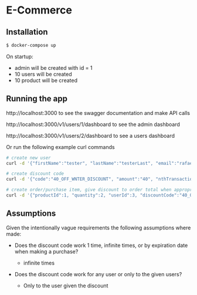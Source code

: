 # E-Commerce

## Installation

```bash
$ docker-compose up
```

On startup:

- admin will be created with id = 1
- 10 users will be created
- 10 product will be created

## Running the app

http://localhost:3000 to see the swagger documentation and make API calls

http://localhost:3000/v1/users/1/dashboard to see the admin dashboard

http://localhost:3000/v1/users/2/dashboard to see a users dashboard

Or run the following example curl commands

```bash
# create new user
curl -d '{"firstName":"tester", "lastName":"testerLast", "email":"rafael@gmail.com"}' -H "Content-Type: application/json" -X POST http://localhost:3000/v1/users

# create discount code
curl -d '{"code":"40_OFF_WNTER_DISCOUNT", "amount":"40", "nthTransaction": "2"}' -H "Content-Type: application/json" -X POST http://localhost:3000/v1/discounts

# create order/purchase item, give discount to order total when appropriate, and give discount code to user when appropriate
curl -d '{"productId":1, "quantity":2, "userId":3, "discountCode":"40_OFF_WNTER_DISCOUNT"}' -H "Content-Type: application/json" -X POST http://localhost:3000/v1/orders/

```

## Assumptions

Given the intentionally vague requirements the following assumptions where made:

- Does the discount code work 1 time, infinite times, or by expiration date when making a purchase?

  - infinite times

- Does the discount code work for any user or only to the given users?

  - Only to the user given the discount
